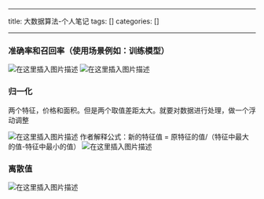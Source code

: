 
--- 
title:  大数据算法-个人笔记 
tags: []
categories: [] 

---
### 准确率和召回率（使用场景例如：训练模型）

<img src="https://img-blog.csdnimg.cn/20201119091726560.png?x-oss-process=image/watermark,type_ZmFuZ3poZW5naGVpdGk,shadow_10,text_aHR0cHM6Ly9ibG9nLmNzZG4ubmV0L3UwMTE3NjczMTk=,size_16,color_FFFFFF,t_70#pic_center" alt="在这里插入图片描述"> <img src="https://img-blog.csdnimg.cn/20201119091731145.png?x-oss-process=image/watermark,type_ZmFuZ3poZW5naGVpdGk,shadow_10,text_aHR0cHM6Ly9ibG9nLmNzZG4ubmV0L3UwMTE3NjczMTk=,size_16,color_FFFFFF,t_70#pic_center" alt="在这里插入图片描述">

### 归一化

>  
 两个特征，价格和面积。但是两个取值差距太大。就要对数据进行处理，做一个浮动调整 


<img src="https://img-blog.csdnimg.cn/20201119163632686.png?x-oss-process=image/watermark,type_ZmFuZ3poZW5naGVpdGk,shadow_10,text_aHR0cHM6Ly9ibG9nLmNzZG4ubmV0L3UwMTE3NjczMTk=,size_16,color_FFFFFF,t_70#pic_center" alt="在这里插入图片描述"> 作者解释公式：新的特征值 = 原特征的值/（特征中最大的值-特征中最小的值） <img src="https://img-blog.csdnimg.cn/20201119164224496.png?x-oss-process=image/watermark,type_ZmFuZ3poZW5naGVpdGk,shadow_10,text_aHR0cHM6Ly9ibG9nLmNzZG4ubmV0L3UwMTE3NjczMTk=,size_16,color_FFFFFF,t_70#pic_center" alt="在这里插入图片描述">

### 离散值

<img src="https://img-blog.csdnimg.cn/20201119164544588.png?x-oss-process=image/watermark,type_ZmFuZ3poZW5naGVpdGk,shadow_10,text_aHR0cHM6Ly9ibG9nLmNzZG4ubmV0L3UwMTE3NjczMTk=,size_16,color_FFFFFF,t_70#pic_center" alt="在这里插入图片描述">
